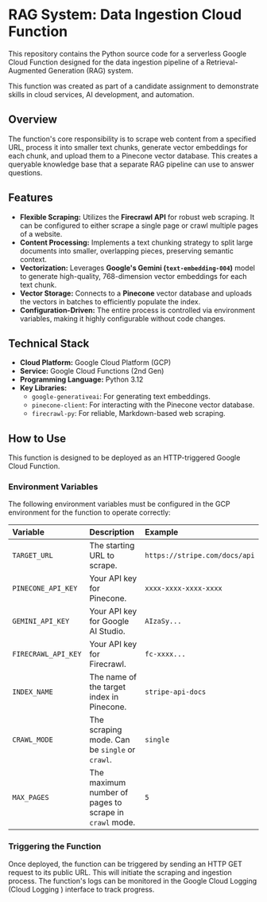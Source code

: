 # RAG System: Data Ingestion Cloud Function

This repository contains the Python source code for a serverless Google Cloud Function designed for the data ingestion pipeline of a Retrieval-Augmented Generation (RAG) system.

This function was created as part of a candidate assignment to demonstrate skills in cloud services, AI development, and automation.

## Overview

The function's core responsibility is to scrape web content from a specified URL, process it into smaller text chunks, generate vector embeddings for each chunk, and upload them to a Pinecone vector database. This creates a queryable knowledge base that a separate RAG pipeline can use to answer questions.

## Features

- **Flexible Scraping:** Utilizes the **Firecrawl API** for robust web scraping. It can be configured to either scrape a single page or crawl multiple pages of a website.
- **Content Processing:** Implements a text chunking strategy to split large documents into smaller, overlapping pieces, preserving semantic context.
- **Vectorization:** Leverages **Google's Gemini (`text-embedding-004`)** model to generate high-quality, 768-dimension vector embeddings for each text chunk.
- **Vector Storage:** Connects to a **Pinecone** vector database and uploads the vectors in batches to efficiently populate the index.
- **Configuration-Driven:** The entire process is controlled via environment variables, making it highly configurable without code changes.

## Technical Stack

- **Cloud Platform:** Google Cloud Platform (GCP)
- **Service:** Google Cloud Functions (2nd Gen)
- **Programming Language:** Python 3.12
- **Key Libraries:**
  - `google-generativeai`: For generating text embeddings.
  - `pinecone-client`: For interacting with the Pinecone vector database.
  - `firecrawl-py`: For reliable, Markdown-based web scraping.

## How to Use

This function is designed to be deployed as an HTTP-triggered Google Cloud Function.

### Environment Variables

The following environment variables must be configured in the GCP environment for the function to operate correctly:

| Variable | Description | Example |
| :--- | :--- | :--- |
| `TARGET_URL` | The starting URL to scrape. | `https://stripe.com/docs/api` |
| `PINECONE_API_KEY` | Your API key for Pinecone. | `xxxx-xxxx-xxxx-xxxx` |
| `GEMINI_API_KEY` | Your API key for Google AI Studio. | `AIzaSy...` |
| `FIRECRAWL_API_KEY` | Your API key for Firecrawl. | `fc-xxxx...` |
| `INDEX_NAME` | The name of the target index in Pinecone. | `stripe-api-docs` |
| `CRAWL_MODE` | The scraping mode. Can be `single` or `crawl`. | `single` |
| `MAX_PAGES` | The maximum number of pages to scrape in `crawl` mode. | `5` |

### Triggering the Function

Once deployed, the function can be triggered by sending an HTTP GET request to its public URL. This will initiate the scraping and ingestion process. The function's logs can be monitored in the Google Cloud Logging (Cloud Logging ) interface to track progress.
